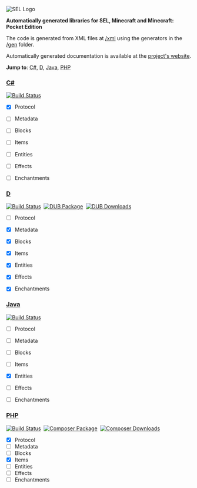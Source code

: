 ![SEL Logo](http://i.imgur.com/jPfQuZ0.png)

__Automatically generated libraries for SEL, Minecraft and Minecraft: Pocket Edition__

The code is generated from XML files at [/xml](https://github.com/sel-project/sel-utils/tree/master/xml) using the generators in the [/gen](https://github.com/sel-project/sel-utils/tree/master/gen) folder.

Automatically generated documentation is available at the [project's website](https://sel-utils.github.io/).

**Jump to**: [C#](#csharp), [D](#d), [Java](#java), [PHP](#php)

### [C#](https://github.com/sel-utils/csharp)

[![Build Status](https://travis-ci.org/sel-utils/csharp.svg?branch=master)](https://travis-ci.org/sel-utils/csharp)

- [x] Protocol
- [ ] Metadata
- [ ] Blocks
- [ ] Items
- [ ] Entities
- [ ] Effects
- [ ] Enchantments


### [D](https://github.com/sel-utils/d)

[![Build Status](https://travis-ci.org/sel-utils/d.svg?branch=master)](https://travis-ci.org/sel-utils/d)&nbsp;&nbsp;[![DUB Package](https://img.shields.io/dub/v/sel-utils.svg)](https://code.dlang.org/packages/sel-utils)&nbsp;&nbsp;[![DUB Downloads](https://img.shields.io/dub/dt/sel-utils.svg)](https://code.dlang.org/packages/sel-utils)

- [ ] Protocol
- [x] Metadata
- [x] Blocks
- [x] Items
- [x] Entities
- [x] Effects
- [x] Enchantments


### [Java](https://github.com/sel-utils/java)

[![Build Status](https://travis-ci.org/sel-utils/java.svg?branch=master)](https://travis-ci.org/sel-utils/java)

- [ ] Protocol
- [ ] Metadata
- [ ] Blocks
- [ ] Items
- [x] Entities
- [ ] Effects
- [ ] Enchantments


### [PHP](https://github.com/sel-utils/php)

[![Build Status](https://travis-ci.org/sel-utils/php.svg?branch=master)](https://travis-ci.org/sel-utils/php)&nbsp;&nbsp;[![Composer Package](https://poser.pugx.org/sel-project/sel-utils/v/stable)](https://packagist.org/packages/sel-project/sel-utils)&nbsp;&nbsp;[![Composer Downloads](https://poser.pugx.org/sel-project/sel-utils/downloads)](https://packagist.org/packages/sel-project/sel-utils)

- [x] Protocol
- [ ] Metadata
- [ ] Blocks
- [x] Items
- [ ] Entities
- [ ] Effects
- [ ] Enchantments
